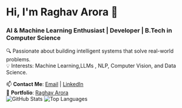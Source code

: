 # Hi, I'm Raghav Arora 👋
###  AI & Machine Learning Enthusiast | Developer |  B.Tech in Computer Science 

🔍 Passionate about building intelligent systems that solve real-world problems.  
💡 Interests: Machine Learning,LLMs , NLP, Computer Vision, and Data Science.  

📫 **Contact Me**: [Email](mailto:rkinger2004@gmail.com) | 
[LinkedIn](https://www.linkedin.com/in/raghavarora14)  
💼 **Portfolio**: [Raghav Arora](https://github.com/RaghavArora14)  
![GitHub Stats](https://github-readme-stats.vercel.app/api?username=RaghavArora14&show_icons=true&theme=dark)
![Top Languages](https://github-readme-stats.vercel.app/api/top-langs/?username=RaghavArora14&show_icons=true&theme=dark)




